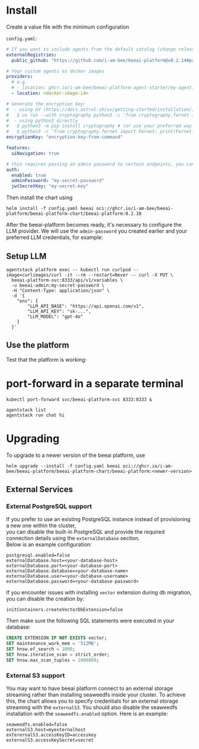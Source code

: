 # Install

Create a value file with the minimum configuration

`config.yaml`:

```yaml
# If you want to include agents from the default catalog (change release/tag accordingly):
externalRegistries:
  public_github: "https://github.com/i-am-bee/beeai-platform@v0.2.14#path=agent-registry.yaml"

# Your custom agents as docker images
providers:
  # e.g.
  # - location: ghcr.io/i-am-bee/beeai-platform-agent-starter/my-agent:latest
  - location: <docker-image-id>

# Generate the encryption key:
#  - using UV (https://docs.astral.sh/uv/getting-started/installation/)
#   $ uv run --with cryptography python3 -c 'from cryptography.fernet import Fernet; print(Fernet.generate_key().decode())'
#  - using python3 directly
#   $ python3 -m pip install cryptography # (or use your preferred way to install the cryptography package)
#   $ python3 -c 'from cryptography.fernet import Fernet; print(Fernet.generate_key().decode())'
encryptionKey: "encryption-key-from-command"

features:
  uiNavigation: true

# this requires passing an admin password to certain endpoints, you can disable auth for insecure deployments
auth:
  enabled: true
  adminPassword: "my-secret-password"
  jwtSecretKey: "my-secret-key"
```

Then install the chart using

```shell
helm install -f config.yaml beeai oci://ghcr.io/i-am-bee/beeai-platform/beeai-platform-chart/beeai-platform:0.2.10
```

After the beeai-platform becomes ready, it's necessary to configure the LLM provider. We will use the `admin-password`
you created earlier and your preferred LLM credentials, for example:

## Setup LLM

```shell
agentstack platform exec -- kubectl run curlpod --image=curlimages/curl -it --rm --restart=Never -- curl -X PUT \
  beeai-platform-svc:8333/api/v1/variables \
  -u beeai-admin:my-secret-password \
  -H "Content-Type: application/json" \
  -d '{
    "env": {
        "LLM_API_BASE": "https://api.openai.com/v1",
        "LLM_API_KEY": "sk-...",
        "LLM_MODEL": "gpt-4o"
    }
  }'
```

## Use the platform

Test that the platform is working:

# port-forward in a separate terminal

```shell
kubectl port-forward svc/beeai-platform-svc 8333:8333 &
```

```
agentstack list
agentstack run chat hi
```

# Upgrading

To upgrade to a newer version of the beeai platform, use

```
helm upgrade --install -f config.yaml beeai oci://ghcr.io/i-am-bee/beeai-platform/beeai-platform-chart/beeai-platform:<newer-version>
```

## External Services

### External PostgreSQL support

If you prefer to use an existing PostgreSQL instance instead of provisioning a new one within the cluster,  
you can disable the built-in PostgreSQL and provide the required connection details using the `externalDatabase` section.  
Below is an example configuration:

```console
postgresql.enabled=false
externalDatabase.host=<your-database-host>
externalDatabase.port=<your-database-port>
externalDatabase.database=<your-database-name>
externalDatabase.user=<your-database-username>
externalDatabase.password=<your-database-password>
```

If you encounter issues with installing `vector` extension during db migration, you can disable the creation by:
```console
initContainers.createVectorDbExtension=false
```
Then make sure the following SQL statements were executed in your database:

```sql
CREATE EXTENSION IF NOT EXISTS vector;
SET maintenance_work_mem = '512MB';
SET hnsw.ef_search = 1000;
SET hnsw.iterative_scan = strict_order;
SET hnsw.max_scan_tuples = 1000000;
```

### External S3 support

You may want to have beeai platform connect to an external storage streaming rather than installing seaweedfs inside
your cluster. To achieve this, the chart allows you to specify credentials for an external storage streaming with the
`externalS3`. You should also disable the seaweedfs installation with the `seaweedfs.enabled`
option. Here is an example:

```console
seaweedfs.enabled=false
externalS3.host=myexternalhost
exterernalS3.accessKeyID=accesskey
externalS3.accessKeySecret=secret
```